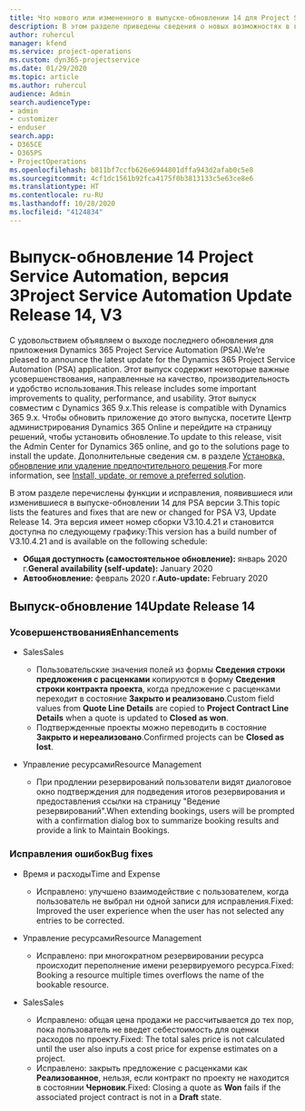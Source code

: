 ```yaml
---
title: Что нового или измененного в выпуске-обновлении 14 для Project Service Automation версии 3
description: В этом разделе приведены сведения о новых возможностях в выпуске-обновлении 14 для Project Service Automation версии 3.
author: ruhercul
manager: kfend
ms.service: project-operations
ms.custom: dyn365-projectservice
ms.date: 01/29/2020
ms.topic: article
ms.author: ruhercul
audience: Admin
search.audienceType:
- admin
- customizer
- enduser
search.app:
- D365CE
- D365PS
- ProjectOperations
ms.openlocfilehash: b811bf7ccfb626e6944801dffa943d2afab0c5e8
ms.sourcegitcommit: 4cf1dc1561b92fca4175f0b3813133c5e63ce8e6
ms.translationtype: HT
ms.contentlocale: ru-RU
ms.lasthandoff: 10/28/2020
ms.locfileid: "4124834"
---
```

# <a name="project-service-automation-update-release-14-v3"></a><span data-ttu-id="ba10d-103">Выпуск-обновление 14 Project Service Automation, версия 3</span><span class="sxs-lookup"><span data-stu-id="ba10d-103">Project Service Automation Update Release 14, V3</span></span>
<span data-ttu-id="ba10d-104">С удовольствием объявляем о выходе последнего обновления для приложения Dynamics 365 Project Service Automation (PSA).</span><span class="sxs-lookup"><span data-stu-id="ba10d-104">We’re pleased to announce the latest update for the Dynamics 365 Project Service Automation (PSA) application.</span></span> <span data-ttu-id="ba10d-105">Этот выпуск содержит некоторые важные усовершенствования, направленные на качество, производительность и удобство использования.</span><span class="sxs-lookup"><span data-stu-id="ba10d-105">This release includes some important improvements to quality, performance, and usability.</span></span> <span data-ttu-id="ba10d-106">Этот выпуск совместим с Dynamics 365 9.x.</span><span class="sxs-lookup"><span data-stu-id="ba10d-106">This release is compatible with Dynamics 365 9.x.</span></span> <span data-ttu-id="ba10d-107">Чтобы обновить приложение до этого выпуска, посетите Центр администрирования Dynamics 365 Online и перейдите на страницу решений, чтобы установить обновление.</span><span class="sxs-lookup"><span data-stu-id="ba10d-107">To update to this release, visit the Admin Center for Dynamics 365 online, and go to the solutions page to install the update.</span></span> <span data-ttu-id="ba10d-108">Дополнительные сведения см. в разделе [Установка, обновление или удаление предпочтительного решения](https://docs.microsoft.com/power-platform/admin/install-remove-preferred-solution).</span><span class="sxs-lookup"><span data-stu-id="ba10d-108">For more information, see [Install, update, or remove a preferred solution](https://docs.microsoft.com/power-platform/admin/install-remove-preferred-solution).</span></span>

<span data-ttu-id="ba10d-109">В этом разделе перечислены функции и исправления, появившиеся или изменившиеся в выпуске-обновлении 14 для PSA версии 3.</span><span class="sxs-lookup"><span data-stu-id="ba10d-109">This topic lists the features and fixes that are new or changed for PSA V3, Update Release 14.</span></span> <span data-ttu-id="ba10d-110">Эта версия имеет номер сборки V3.10.4.21 и становится доступна по следующему графику:</span><span class="sxs-lookup"><span data-stu-id="ba10d-110">This version has a build number of V3.10.4.21 and is available on the following schedule:</span></span>

- <span data-ttu-id="ba10d-111">**Общая доступность (самостоятельное обновление):** январь 2020 г.</span><span class="sxs-lookup"><span data-stu-id="ba10d-111">**General availability (self-update):** January 2020</span></span>
- <span data-ttu-id="ba10d-112">**Автообновление:** февраль 2020 г.</span><span class="sxs-lookup"><span data-stu-id="ba10d-112">**Auto-update:** February 2020</span></span>

## <a name="update-release-14"></a><span data-ttu-id="ba10d-113">Выпуск-обновление 14</span><span class="sxs-lookup"><span data-stu-id="ba10d-113">Update Release 14</span></span>

### <a name="enhancements"></a><span data-ttu-id="ba10d-114">Усовершенствования</span><span class="sxs-lookup"><span data-stu-id="ba10d-114">Enhancements</span></span>

- <span data-ttu-id="ba10d-115">Sales</span><span class="sxs-lookup"><span data-stu-id="ba10d-115">Sales</span></span>

     - <span data-ttu-id="ba10d-116">Пользовательские значения полей из формы **Сведения строки предложения с расценками** копируются в форму **Сведения строки контракта проекта**, когда предложение с расценками переходит в состояние **Закрыто и реализовано**.</span><span class="sxs-lookup"><span data-stu-id="ba10d-116">Custom field values from **Quote Line Details** are copied to **Project Contract Line Details** when a quote is updated to **Closed as won**.</span></span>
     - <span data-ttu-id="ba10d-117">Подтвержденные проекты можно переводить в состояние **Закрыто и нереализовано**.</span><span class="sxs-lookup"><span data-stu-id="ba10d-117">Confirmed projects can be **Closed as lost**.</span></span>

- <span data-ttu-id="ba10d-118">Управление ресурсами</span><span class="sxs-lookup"><span data-stu-id="ba10d-118">Resource Management</span></span>

     - <span data-ttu-id="ba10d-119">При продлении резервирований пользователи видят диалоговое окно подтверждения для подведения итогов резервирования и предоставления ссылки на страницу "Ведение резервирований".</span><span class="sxs-lookup"><span data-stu-id="ba10d-119">When extending bookings, users will be prompted with a confirmation dialog box to summarize booking results and provide a link to Maintain Bookings.</span></span>


### <a name="bug-fixes"></a><span data-ttu-id="ba10d-120">Исправления ошибок</span><span class="sxs-lookup"><span data-stu-id="ba10d-120">Bug fixes</span></span>

- <span data-ttu-id="ba10d-121">Время и расходы</span><span class="sxs-lookup"><span data-stu-id="ba10d-121">Time and Expense</span></span>

     - <span data-ttu-id="ba10d-122">Исправлено: улучшено взаимодействие с пользователем, когда пользователь не выбрал ни одной записи для исправления.</span><span class="sxs-lookup"><span data-stu-id="ba10d-122">Fixed: Improved the user experience when the user has not selected any entries to be corrected.</span></span>

- <span data-ttu-id="ba10d-123">Управление ресурсами</span><span class="sxs-lookup"><span data-stu-id="ba10d-123">Resource Management</span></span>

     - <span data-ttu-id="ba10d-124">Исправлено: при многократном резервировании ресурса происходит переполнение имени резервируемого ресурса.</span><span class="sxs-lookup"><span data-stu-id="ba10d-124">Fixed: Booking a resource multiple times overflows the name of the bookable resource.</span></span>

- <span data-ttu-id="ba10d-125">Sales</span><span class="sxs-lookup"><span data-stu-id="ba10d-125">Sales</span></span>

     - <span data-ttu-id="ba10d-126">Исправлено: общая цена продажи не рассчитывается до тех пор, пока пользователь не введет себестоимость для оценки расходов по проекту.</span><span class="sxs-lookup"><span data-stu-id="ba10d-126">Fixed: The total sales price is not calculated until the user also inputs a cost price for expense estimates on a project.</span></span>
     - <span data-ttu-id="ba10d-127">Исправлено: закрыть предложение с расценками как **Реализованное**, нельзя, если контракт по проекту не находится в состоянии **Черновик**.</span><span class="sxs-lookup"><span data-stu-id="ba10d-127">Fixed: Closing a quote as **Won** fails if the associated project contract is not in a **Draft** state.</span></span>

